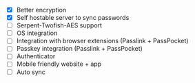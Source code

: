 - [x] Better encryption
- [x] Self hostable server to sync passwords
- [ ] Serpent-Twofish-AES support
- [ ] OS integration
- [ ] Integration with browser extensions (Passlink + PassPocket)
- [ ] Passkey integration (Passlink + PassPocket)
- [ ] Authenticator
- [ ] Mobile friendly website + app
- [ ] Auto sync
